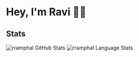 # Hey, I'm Ravi 👋🏾

<!-- coming soon: banner (https://aboutmonica.com/blog/how-to-create-a-github-profile-readme/) -->

<!-- - 🔭 I’m currently working on ... -->
<!-- - 🌱 I’m currently learning ... -->
<!-- - 👯 I’m looking to collaborate on ... -->
<!-- - 🤔 I’m looking for help with ... -->
<!-- - 💬 Ask me about ... -->
<!-- - 📫 How to reach me: ... -->
<!-- - 😄 Pronouns: he/him -->
<!-- - ⚡ Fun fact: ... -->

## Stats

![rramphal GitHub Stats](https://github-readme-stats.vercel.app/api?username=rramphal&show_icons=true&hide_title=true&hide_rank=true&count_private=false&disable_animations=true "rramphal GitHub Stats")
![rramphal Language Stats](https://github-readme-stats.vercel.app/api/top-langs/?username=rramphal&layout=compact&langs_count=6 "rramphal Language Stats")

<!-- coming soon: rollup (https://simonwillison.net/2020/Jul/10/self-updating-profile-readme/) -->
